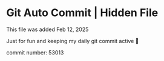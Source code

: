 # Git Auto Commit | Hidden File

This file was added Feb 12, 2025

Just for fun and keeping my daily git commit active 🤪

commit number: 53013

